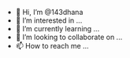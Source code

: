 - 👋 Hi, I’m @143dhana
- 👀 I’m interested in ...
- 🌱 I’m currently learning ...
- 💞️ I’m looking to collaborate on ...
- 📫 How to reach me ...

<!---
143dhana/143dhana is a ✨ special ✨ repository because its `README.md` (this file) appears on your GitHub profile.
You can click the Preview link to take a look at your changes.
--->
